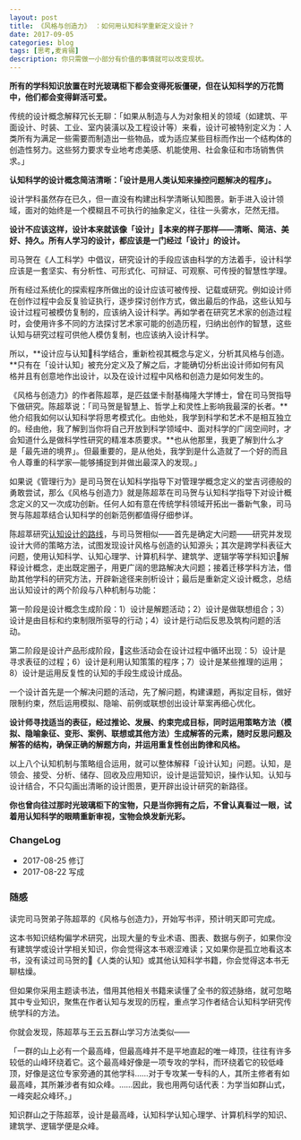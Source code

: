 ```yaml
---
layout: post
title: 《风格与创造力》 ：如何用认知科学重新定义设计？
date: 2017-09-05
categories: blog
tags: [思考,麦肯锡]
description: 你只需做一小部分有价值的事情就可以改变现状。
---
```



**所有的学科知识放置在时光玻璃柜下都会变得死板僵硬，但在认知科学的万花筒中，他们都会变得鲜活可爱。**

传统的设计概念解释冗长无聊：「如果从制造与人为对象相关的领域（如建筑、平面设计、时装、工业、室内装潢以及工程设计等）来看，设计可被特别定义为：人类所有为满足一些需要而制造出一些物品，或为适应某些目标而作出一个结构体的创造性努力。这些努力要求专业地考虑美感、机能使用、社会象征和市场销售供求。」

**认知科学的设计概念简洁清晰：「设计是用人类认知来操控问题解决的程序」。**

设计学科虽然存在已久，但一直没有构建出科学清晰认知图景。新手进入设计领域，面对的始终是一个模糊且不可执行的抽象定义，往往一头雾水，茫然无措。

**设计不应该这样，设计本来就该像「设计」本来的样子那样——清晰、简洁、美好、持久。所有人学习的设计，都应该是一门经过「设计」的设计。**

司马贺在《人工科学》中倡议，研究设计的手段应该由科学的方法着手，设计科学应该是一套坚实、有分析性、可形式化、可辩证、可观察、可传授的智慧性学理。

所有经过系统化的探索程序所做出的设计应该可被传授、记载或研究。例如设计师在创作过程中会反复验证执行，逐步探讨创作方式，做出最后的作品，这些认知与设计过程可被模仿复制的，应该纳入设计科学。再如学者在研究艺术家的创造过程时，会使用许多不同的方法探讨艺术家可能的创造历程，归纳出创作的智慧，这些认知与研究过程可供他人模仿复制，也应该纳入设计科学。

所以，**设计应与认知科学结合，重新检视其概念与定义，分析其风格与创造。**只有在「设计认知」被充分定义及了解之后，才能确切分析出设计师如何有风格并且有创意地作出设计，以及在设计过程中风格和创造力是如何发生的。

《风格与创造力》的作者陈超萃，是匹兹堡卡耐基梅隆大学博士，曾在司马贺指导下做研究。陈超萃说：「司马贺是智慧上、哲学上和灵性上影响我最深的长者。**他介绍我如何以认知科学将思考模式化。由他处，我学到科学和艺术不是相互独立的。经由他，我了解到当你将自己开放到科学领域中、面对科学的广阔空间时，才会知道什么是做科学性研究的精准本质要求。**也从他那里，我更了解到什么才是「最先进的境界」。但最重要的，是从他处，我学到是什么造就了一个好的而且令人尊重的科学家—能够捕捉到并做出最深入的发现。」

如果说《管理行为》是司马贺在认知科学指导下对管理学概念定义的堂吉诃德般的勇敢尝试，那么《风格与创造力》就是陈超萃在司马贺与认知科学指导下对设计概念定义的又一次成功创新。任何人如有意在传统学科领域开拓出一番新气象，司马贺与陈超萃结合认知科学的创新范例都值得仔细参详。

陈超萃研究[认知设计的路线](http://www.cnfeat.com/blog/2017/05/30/InterdisciplinaryLearning/)，与司马贺相似——首先是确定大问题——研究并发现设计大师的策略方法，试图发现设计风格与创造的认知源头；其次是跨学科表征大问题，使用认知科学、认知心理学、计算机科学、建筑学、逻辑学等学科知识解释设计概念，走出既定圈子，用更广阔的思路解决大问题；接着迁移学科方法，借助其他学科的研究方法，开辟新途径来剖析设计；最后是重新定义设计概念，总结出认知设计的两个阶段与八种机制与功能：

第一阶段是设计概念生成阶段：1）设计是解题活动；2）设计是做联想组合；3）设计是由目标和约束制限所驱导的行动；4）设计是行动后反思及筑构问题的活动。

第二阶段是设计产品形成阶段，这些活动会在设计过程中循环出现：5）设计是寻求表征的过程；6）设计是利用认知策策的程序；7）设计是某些推理的运用；8）设计是运用反复性的认知的手段生成设计成品。

一个设计首先是一个解决问题的活动，先了解问题，构建课题，再拟定目标，做好限制约束，然后运用模拟、隐喻、前例或联想创出设计草案再细心优化。

**设计师寻找适当的表征，经过推论、发展、约束完成目标，同时运用策略方法（模拟、隐喻象征、变形、案例、联想或其他方法）生成解答的元素，随时反思问题及解答的结构，确保正确的解题方向，并运用重复性创出韵律和风格。**

以上八个认知机制与策略组合运用，就可以整体解释「设计认知」问题。认知，是领会、接受、分析、储存、回收及应用知识，设计是运营知识，操作认知。认知与设计结合，不只勾画出清晰的设计图景，更开辟出设计研究的新路径。

**你也曾向往过那时光玻璃柜下的宝物，只是当你拥有之后，不曾认真看过一眼，试着用认知科学的眼睛重新审视，宝物会焕发新光彩。**

### ChangeLog

- 2017-08-25 修订
- 2017-08-22 写成

### 随感

读完司马贺弟子陈超萃的《风格与创造力》，开始写书评，预计明天即可完成。

这本书知识结构偏学术研究，出现大量的专业术语、图表、数据与例子，如果你没有建筑学或设计学相关知识，你会觉得这本书艰涩难读；又如果你是孤立地看这本书，没有读过司马贺的《人类的认知》或其他认知科学书籍，你会觉得这本书无聊枯燥。

但如果你采用主题读书法，借用其他相关书籍来读懂了全书的叙述脉络，就可忽略其中专业知识，聚焦在作者认知与发现的历程，重点学习作者结合认知科学研究传统学科的方法。

你就会发现，陈超萃与王云五群山学习方法类似——

「一群的山上必有一个最高峰，但最高峰并不是平地直起的唯一峰顶，往往有许多较低的山峰环绕着它。这个最高峰好像是一项专攻的学科，而环绕着它的较低峰顶，好像是这位专家旁通的其他学科……对于专攻某一专科的人，其所主修者有如最高峰，其所兼涉者有如众峰。……因此，我也用两句话代表：为学当如群山式，一峰突起众峰环。」

知识群山之于陈超萃，设计是最高峰，认知科学认知心理学、计算机科学的知识、建筑学、逻辑学便是众峰。

